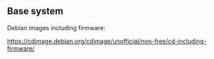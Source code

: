 ## Base system

Debian images including firmware:

https://cdimage.debian.org/cdimage/unofficial/non-free/cd-including-firmware/
